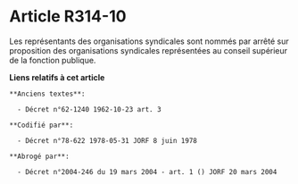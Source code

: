 # Article R314-10

Les représentants des organisations syndicales sont nommés par arrêté sur proposition des organisations syndicales
représentées au conseil supérieur de la fonction publique.

**Liens relatifs à cet article**

	**Anciens textes**:

	  - Décret n°62-1240 1962-10-23 art. 3

	**Codifié par**:

	  - Décret n°78-622 1978-05-31 JORF 8 juin 1978

	**Abrogé par**:

	  - Décret n°2004-246 du 19 mars 2004 - art. 1 () JORF 20 mars 2004
